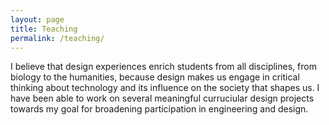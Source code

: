 ```yaml
---
layout: page
title: Teaching
permalink: /teaching/
---
```


I believe that design experiences enrich students from all disciplines, from biology to the humanities, 
because design makes us engage in critical thinking about technology and its influence on the society that shapes us. 
I have been able to work on several meaningful curruciular design projects towards my goal for broadening participation in engineering and design.

<!--## Projects
# *EE40LX*: Analog circuits MOOC for the world

# *Applied Electrical I*: Practical laboratory curriculum for heavy machinery technicians

## Experience
-->